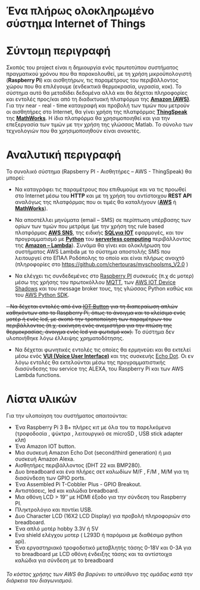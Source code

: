 # Ένα πλήρως ολοκληρωμένο σύστημα Internet of Things

# Σύντομη περιγραφή

Σκοπός του project είναι η δημιουργία ενός πρωτοτύπου συστήματος πραγματικού χρόνου που θα παρακολουθεί, με τη χρήση μικροϋπολογιστή (**Raspberry  Pi**) και αισθητήρων, τις παραμέτρους του περιβάλλοντος χώρου που θα επιλέγουμε (ενδεικτικά θερμοκρασία, υγρασία, κοκ). Το σύστημα αυτό θα μεταδίδει δεδομένα αλλά και θα δέχεται πληροφορίες και εντολές προς/και από τη διαδικτυακή πλατφόρμα της **[Amazon (AWS)](https://aws.amazon.com/)**.  Για την near - real - time καταγραφή και προβολή των τιμών που μετρούν οι αισθητήρες στο Internet, θα γίνει χρήση της πλατφόρμας **[ThingSpeak](https://thingspeak.com/)**  της **[MathWorks](https://www.mathworks.com/)**. Η ίδια πλατφόρμα θα χρησιμοποιηθεί και για την επεξεργασία των τιμών με την χρήση της γλώσσας Matlab. Το σύνολο των τεχνολογιών που θα χρησιμοποιηθούν είναι ανοικτές.


# Αναλυτική περιγραφή

Το συνολικό σύστημα (Rapsberry PI - Αισθητήρες – AWS - ThingSpeak) θα μπορεί:

- Να καταγράφει τις παραμέτρους που επιθυμούμε και να τις προωθεί στο Internet μέσω του **HTTP** και με τη χρήση του αντίστοιχου **REST API** αναλόγως της πλατφόρμας που οι τιμές θα καταλήγουν (**[AWS](https://aws.amazon.com/)** ή **[MathWorks](https://www.mathworks.com/)**).

- 	Να αποστέλλει μηνύματα (email – SMS) σε περίπτωση υπέρβασης των ορίων των τιμών που μετράμε (με την χρήση της rule based πλατφόρμας **[AWS SNS](https://aws.amazon.com/sns/)**,  της ειδικής **[SQLγια ΙΟΤ](https://docs.aws.amazon.com/iot/latest/developerguide/iot-sql-reference.html)** εφαρμογές, και τον προγραμματισμό με **[Python](https://www.python.org/)** του **[serverless computing](https://aws.amazon.com/lambda/)** περιβάλλοντος της **[Amazon – Lambda](https://aws.amazon.com/lambda/)**). Συνάμα θα γίνει και ολοκλήρωση του συστήματος AWS Lambda με το σύστημα αποστολής SMS που λειτουργεί στο ΕΠΑΛ Ροδόπολης το οποίο και είναι πλήρως ανοιχτό (πληροφορίες στο https://github.com/chertouras/myschoolsms_V2.0 ) 


-	Να ελέγχει τις συνδεδεμένες στο [Raspberry PI](https://www.raspberrypi.org/) συσκευές (π.χ dc μοτερ) μέσω της χρήσης του πρωτοκόλλου [MQTT](http://mqtt.org/), των [AWS  IOT Device Shadows](https://docs.aws.amazon.com/iot/latest/developerguide/iot-device-shadows.html) και του message broker τους, της γλώσσας Python καθώς και του [AWS Python SDK](https://aws.amazon.com/sdk-for-python/).  

~~-	Να δέχεται εντολές από ένα [IOT Button](https://aws.amazon.com/iotbutton/) για τη διαπεραίωση απλών καθηκόντων απο το Raspberry Pi, όπως το άνοιγμα και το κλείσιμο ενός μοτέρ ή ενός led, με σκοπό την τροποποίηση των παραμέτρων του περιβάλλοντος (π.χ. εκκίνηση ενός ανεμιστήρα για την πτώση της θερμοκρασίας, άνοιγμα ενός led για φωτισμό κοκ).~~ Το σύστημα δεν υλοποιήθηκε λόγω έλλειψης χρηματοδότησης.

- Να δέχεται φωνητικές εντολές τις οποίες θα ερμηνεύει και θα εκτελεί μέσω ενός **[VUI (Voice User Interface)](https://developer.amazon.com/alexa-skills-kit/vui)** και της συσκευής [Echo Dot](https://www.amazon.com/Amazon-Echo-Dot-Portable-Bluetooth-Speaker-with-Alexa-Black/dp/B01DFKC2SO).
Οι εν λόγω εντολές θα εκτελούνται μέσω της προγραμματιστικής διασύνδεσης του service της ALEXA, του Raspberry Pi και των AWS Lambda functions. 

# Λίστα υλικών

Για την υλοποίηση του συστήματος απαιτούνται: 

- Ένα Raspberry Pi 3 Β+ πλήρες κιτ με όλα του τα παρελκόμενα (τροφοδοσία , ψύκτρα , λειτουργικό σε microSD , USB stick adapter κλπ)
- Ένα Amazon ΙΟΤ button.
- Μια συσκευή Amazon Echo Dot (second/third generation) ή μια συσκευή Amazon Alexa.
- Αισθητήρες περιβάλλοντος (DHT 22 και ΒΜP280).
- Δυο breadboard και ένα πλήρες σετ καλωδίων M/F , F/M , M/M για τη διασύνδεση των GPIO ports.
- Ένα Assembled Pi T-Cobbler Plus - GPIO Breakout. 
- Αντιστάσεις, led και καλώδια breadboard.
- Μια οθόνη LCD > 19’’ με HDMI έξοδο για την σύνδεση του Raspberry PI.
- Πληκτρολόγιο και ποντίκι USB.
- Δυο Character LCD (16X2 LCD Display) για προβολή πληροφοριών στο breadboard.
- Ένα απλό μοτέρ hobby 3.3V ή 5V
- Ενα shield ελέγχου μοτερ ( L293D ή παρόμοια με διαθέσιμο python api).
- Ένα εργαστηριακό τροφοδοτικό μεταβλητής τάσης 0-18V και 0-3A για το breadboard με LCD οθόνη ένδειξης τάσης και τα αντίστοιχα καλώδια για σύνδεση με το breadboard

######   Το κόστος χρήσης των AWS θα βαρύνει το υπεύθυνο της ομάδας κατά την διάρκεια του διαγωνισμού. 
